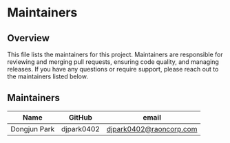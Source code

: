 # Maintainers

## Overview

This file lists the maintainers for this project. Maintainers are responsible for reviewing and merging pull requests, ensuring code quality, and managing releases. 
If you have any questions or require support, please reach out to the maintainers listed below.

## Maintainers

| Name                      | GitHub                  | email                                      |
|---------------------------|-------------------------|--------------------------------------------|
| Dongjun Park              | djpark0402              | djpark0402@raoncorp.com                    |
